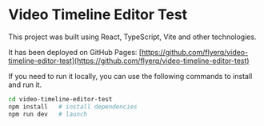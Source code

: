 # Video Timeline Editor Test

This project was built using React, TypeScript, Vite and other technologies.

It has been deployed on GitHub Pages: [https://github.com/flyerq/video-timeline-editor-test](https://github.com/flyerq/video-timeline-editor-test)

If you need to run it locally, you can use the following commands to install and run it.

```bash
cd video-timeline-editor-test
npm install   # install dependencies
npm run dev   # launch
```
